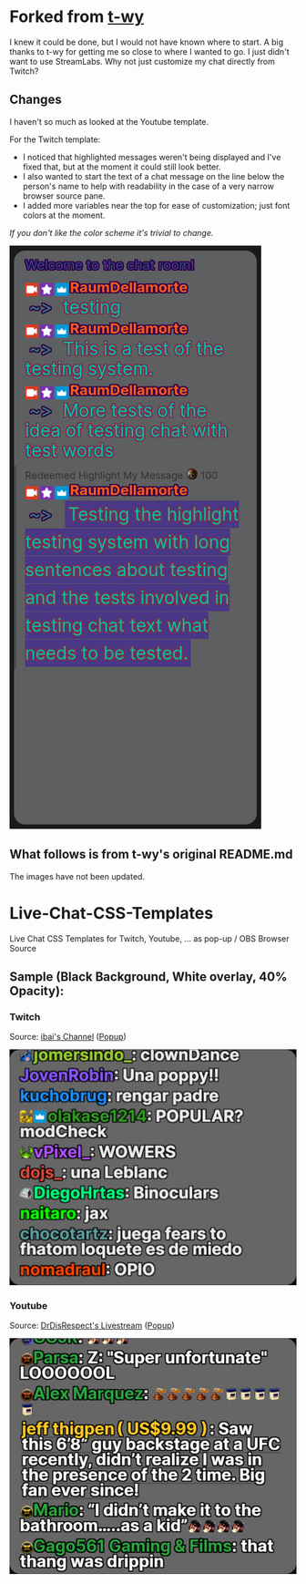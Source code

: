 # Forked from [t-wy](https://github.com/t-wy/Live-Chat-CSS-Templates)
I knew it could be done, but I would not have known where to start. A big thanks to t-wy for getting me so close to where I wanted to go.
I just didn't want to use StreamLabs. Why not just customize my chat directly from Twitch?

## Changes
I haven't so much as looked at the Youtube template.

For the Twitch template:
- I noticed that highlighted messages weren't being displayed and I've fixed that, but at the moment it could still look better.
- I also wanted to start the text of a chat message on the line below the person's name to help with readability in the case of a very narrow browser source pane.
- I added more variables near the top for ease of customization; just font colors at the moment.

_If you don't like the color scheme it's trivial to change._

![Twitch](TwitchChat-Raum-01.png)

## What follows is from t-wy's original README.md
The images have not been updated.

# Live-Chat-CSS-Templates
Live Chat CSS Templates for Twitch, Youtube, ... as pop-up / OBS Browser Source

## Sample (Black Background, White overlay, 40% Opacity):

### Twitch

Source: [ibai's Channel](https://www.twitch.tv/ibai) ([Popup](https://www.twitch.tv/popout/ibai/chat?popout=))

![Twitch](Twitch.png)

### Youtube

Source: [DrDisRespect's Livestream](https://www.youtube.com/watch?v=tbmP4XNWMHA) ([Popup](https://www.youtube.com/live_chat?is_popout=1&v=tbmP4XNWMHA))

![Youtube](Youtube.png)
